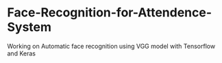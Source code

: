 # Face-Recognition-for-Attendence-System
Working on Automatic face recognition using VGG model with Tensorflow and Keras
